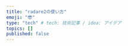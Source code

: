```yaml
---
title: "radare2の使い方"
emoji: "😎"
type: "tech" # tech: 技術記事 / idea: アイデア
topics: []
published: false
---
```

